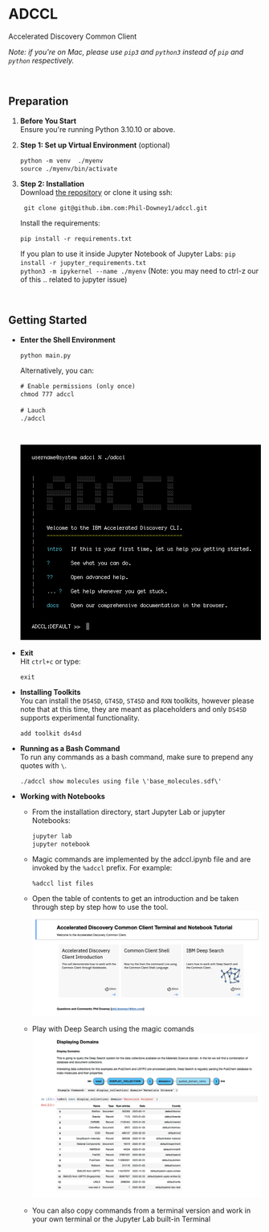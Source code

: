 # ADCCL

Accelerated Discovery Common Client<br>

_Note: if you're on Mac, please use `pip3` and `python3` instead of `pip` and `python` respectively._

<br>

## Preparation

1.  **Before You Start**<br>
    Ensure you're running Python 3.10.10 or above.

1.  **Step 1: Set up Virtual Environment** (optional)<br>

        python -m venv  ./myenv
        source ./myenv/bin/activate

1.  **Step 2: Installation**<br>
    Download [the repository](https://github.ibm.com/Phil-Downey1/adccl) or clone it using ssh:

         git clone git@github.ibm.com:Phil-Downey1/adccl.git

    Install the requirements:

        pip install -r requirements.txt

    If you plan to use it inside Jupyter Notebook of Jupyter Labs:
    `pip install -r jupyter_requirements.txt` <br>
     `python3 -m ipykernel --name ./myenv` (Note: you may need to ctrl-z our of this .. related to jupyter issue)<br>

<br>

## Getting Started

-   **Enter the Shell Environment**

        python main.py

    Alternatively, you can:

        # Enable permissions (only once)
        chmod 777 adccl

        # Lauch
        ./adccl

    <br>
      
    ![Landing](readme/screenshot-landing.png)

-   **Exit**<br>
    Hit `ctrl+c` or type:

        exit

-   **Installing Toolkits**<br>
    You can install the `DS4SD`, `GT4SD`, `ST4SD` and `RXN` toolkits, however please note that at this time, they are meant as placeholders and only `DS4SD` supports experimental functionality.

        add toolkit ds4sd

-   **Running as a Bash Command**<br>
    To run any commands as a bash command, make sure to prepend any quotes with `\`.

        ./adccl show molecules using file \'base_molecules.sdf\'

-   **Working with Notebooks**

    -   From the installation directory, start Jupyter Lab or jupyter Notebooks:

            jupyter lab
            jupyter notebook

    -   Magic commands are implemented by the adccl.ipynb file and are invoked by the `%adccl` prefix. For example:

            %adccl list files

    -   Open the table of contents to get an introduction and be taken through step by step how to use the tool.
        ![Notebook table of contents](readme/notebook-toc.png)

    -   Play with Deep Search using the magic comands
        ![Notebook DS4SD](readme/notebook-ds4sd.png)

    -   You can also copy commands from a terminal version and work in your own terminal or the Jupyter Lab built-in Terminal
